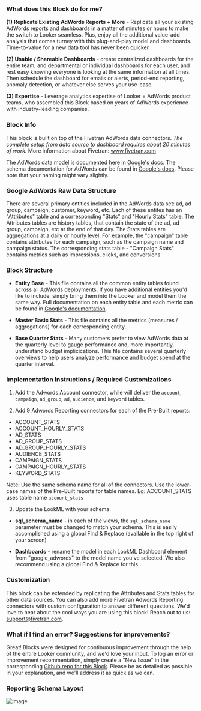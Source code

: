 ### What does this Block do for me?

**(1) Replicate Existing AdWords Reports + More** - Replicate all your existing AdWords reports and dashboards in a matter of minutes or hours to make the switch to Looker seamless. Plus, enjoy all the additional value-add analysis that comes turney with this plug-and-play model and dashboards. Time-to-value for a new data tool has never been quicker.

**(2) Usable / Shareable Dashboards** - create centralized dashboards for the entire team, and departmental or individual dashboards for each user, and rest easy knowing everyone is looking at the same information at all times. Then schedule the dashboard for emails or alerts, period-end reporting, anomaly detection, or whatever else serves your use-case.

**(3) Expertise** - Leverage analytics expertise of Looker + AdWords product teams, who assembled this Block based on years of AdWords experience with industry-leading companies.


### Block Info

This block is built on top of the Fivetran AdWords data connectors.  _The complete setup from data source to dashboard requires about 20 minutes of work._ More information about Fivetran: www.fivetran.com

The AdWords data model is documented here in [Google's docs](https://developers.google.com/adwords/api/docs/guides/objects-methods). The schema documentation for AdWords can be found in [Google's docs](https://developers.google.com/adwords/api/docs/appendix/reports). Please note that your naming might vary slightly.


### Google AdWords Raw Data Structure

There are several primary entities included in the AdWords data set: ad, ad group, campaign, customer, keyword, etc. Each of these entites has an "Attributes" table and a corresponding "Stats" and "Hourly Stats" table. The Attributes tables are history tables, that contain the state of the ad, ad group, campaign, etc at the end of that day.  The Stats tables are aggregations at a daily or hourly level. For example, the "campaign" table contains attributes for each campaign, such as the campaign name and campaign status. The corresponding stats table - "Campaign Stats" contains metrics such as impressions, clicks, and conversions.


### Block Structure

* **Entity Base** - This file contains all the common entity tables found across all AdWords deployments. If you have additional entities you'd like to include, simply bring them into the Looker and model them the same way. Full documentation on each entity table and each metric can be found in [Google's documentation](https://developers.google.com/adwords/api/docs/appendix/reports).

* **Master Basic Stats** - This file contains all the metrics (measures / aggregations) for each corresponding entity.

* **Base Quarter Stats** - Many customers prefer to view AdWords data at the quarterly level to gauge performance and, more importantly, understand budget implicications. This file contains several quarterly overviews to help users analyze performance and budget spend at the quarter interval.


### Implementation Instructions / Required Customizations

1) Add the Adwords Account connector, while will deliver the `account`, `campaign`, `ad_group`, `ad`, `audience`, and `keyword` tables.

2) Add 9 Adwords Reporting connectors for each of the Pre-Built reports:
- ACCOUNT_STATS
- ACCOUNT_HOURLY_STATS
- AD_STATS
- AD_GROUP_STATS
- AD_GROUP_HOURLY_STATS
- AUDIENCE_STATS
- CAMPAIGN_STATS
- CAMPAIGN_HOURLY_STATS
- KEYWORD_STATS

Note: Use the same schema name for all of the connectors. Use the lower-case names of the Pre-Built reports for table names. Eg: ACCOUNT_STATS uses table name `account_stats`

3) Update the LookML with your schema:

* **sql_schema_name** - in each of the views, the `sql_schema_name` parameter must be changed to match your schema. This is easily accomplished using a global Find & Replace (available in the top right of your screen)

* **Dashboards** - rename the model in each LookML Dashboard element from "google_adwords" to the model name you've selected. We also recommend using a global Find & Replace for this.

### Customization

This block can be extended by replicating the Attributes and Stats tables for other data sources.  You can also add more Fivetran Adwords Reporting connectors with custom configuration to answer different questions. We'd love to hear about the cool ways you are using this block! Reach out to us: support@fivetran.com.

### What if I find an error? Suggestions for improvements?

Great! Blocks were designed for continuous improvement through the help of the entire Looker community, and we'd love your input. To log an error or improvement recommentation, simply create a "New Issue" in the corresponding [Github repo for this Block](https://github.com/fivetran/google_adwords_looker/issues). Please be as detailed as possible in your explanation, and we'll address it as quick as we can.

### Reporting Schema Layout


![image](https://cloud.githubusercontent.com/assets/9888083/26472690/18f621d0-415c-11e7-85fc-e77334847757.png)
